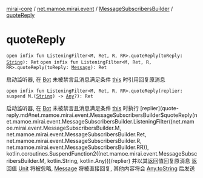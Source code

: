 [mirai-core](../../index.md) / [net.mamoe.mirai.event](../index.md) / [MessageSubscribersBuilder](index.md) / [quoteReply](./quote-reply.md)

# quoteReply

`open infix fun ListeningFilter<M, Ret, R, RR>.quoteReply(toReply: `[`String`](https://kotlinlang.org/api/latest/jvm/stdlib/kotlin/-string/index.html)`): Ret`
`open infix fun ListeningFilter<M, Ret, R, RR>.quoteReply(toReply: `[`Message`](../../net.mamoe.mirai.message.data/-message/index.md)`): Ret`

启动监听器, 在 [Bot](../../net.mamoe.mirai/-bot/index.md) 未被禁言且消息满足条件 [this](quote-reply/-this-.md) 时引用回复原消息

`open infix fun ListeningFilter<M, Ret, R, RR>.quoteReply(replier: suspend M.(`[`String`](https://kotlinlang.org/api/latest/jvm/stdlib/kotlin/-string/index.html)`) -> `[`Any`](https://kotlinlang.org/api/latest/jvm/stdlib/kotlin/-any/index.html)`?): Ret`

启动监听器, 在 [Bot](../../net.mamoe.mirai/-bot/index.md) 未被禁言且消息满足条件 [this](quote-reply/-this-.md) 时执行 [replier](quote-reply.md#net.mamoe.mirai.event.MessageSubscribersBuilder$quoteReply(net.mamoe.mirai.event.MessageSubscribersBuilder.ListeningFilter((net.mamoe.mirai.event.MessageSubscribersBuilder.M, net.mamoe.mirai.event.MessageSubscribersBuilder.Ret, net.mamoe.mirai.event.MessageSubscribersBuilder.R, net.mamoe.mirai.event.MessageSubscribersBuilder.RR)), kotlin.coroutines.SuspendFunction2((net.mamoe.mirai.event.MessageSubscribersBuilder.M, kotlin.String, kotlin.Any)))/replier) 并以其返回值回复原消息
返回值 [Unit](https://kotlinlang.org/api/latest/jvm/stdlib/kotlin/-unit/index.html) 将被忽略, [Message](../../net.mamoe.mirai.message.data/-message/index.md) 将被直接回复, 其他内容将会 [Any.toString](https://kotlinlang.org/api/latest/jvm/stdlib/kotlin/-any/to-string.html) 后发送

